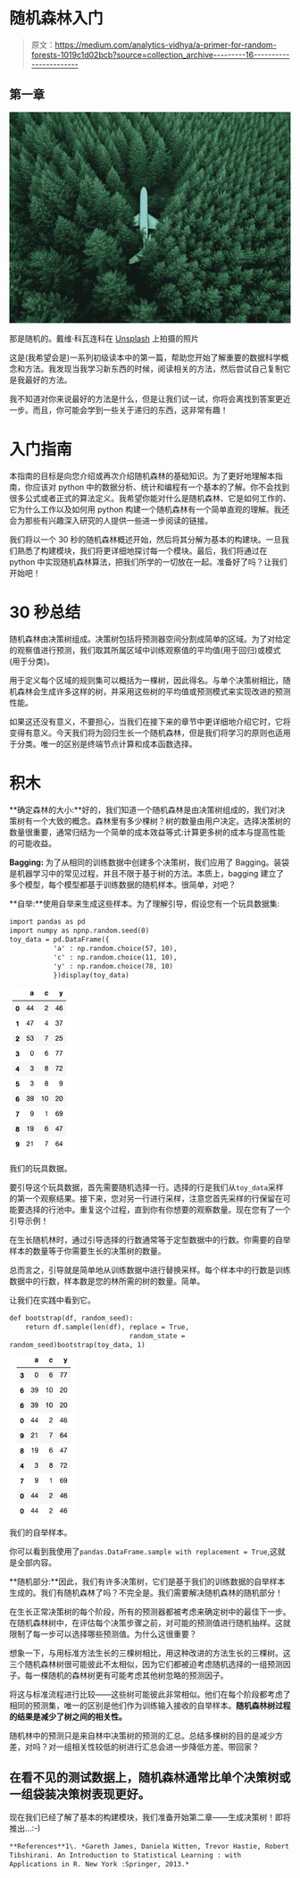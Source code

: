 # 随机森林入门

> 原文：<https://medium.com/analytics-vidhya/a-primer-for-random-forests-1019c1d02bcb?source=collection_archive---------16----------------------->

## 第一章

![](img/ef4b60c49ea1293d56e18f4b94641f9d.png)

那是随机的。戴维·科瓦连科在 [Unsplash](https://unsplash.com?utm_source=medium&utm_medium=referral) 上拍摄的照片

这是(我希望会是)一系列初级读本中的第一篇，帮助您开始了解重要的数据科学概念和方法。我发现当我学习新东西的时候，阅读相关的方法，然后尝试自己复制它是我最好的方法。

我不知道对你来说最好的方法是什么，但是让我们试一试，你将会离找到答案更近一步。而且，你可能会学到一些关于递归的东西，这非常有趣！

# 入门指南

本指南的目标是向您介绍或再次介绍随机森林的基础知识。为了更好地理解本指南，你应该对 python 中的数据分析、统计和编程有一个基本的了解。你不会找到很多公式或者正式的算法定义。我希望你能对什么是随机森林、它是如何工作的、它为什么工作以及如何用 python 构建一个随机森林有一个简单直观的理解。我还会为那些有兴趣深入研究的人提供一些进一步阅读的链接。

我们将以一个 30 秒的随机森林概述开始，然后将其分解为基本的构建块。一旦我们熟悉了构建模块，我们将更详细地探讨每一个模块。最后，我们将通过在 python 中实现随机森林算法，把我们所学的一切放在一起。准备好了吗？让我们开始吧！

# 30 秒总结

随机森林由决策树组成。决策树包括将预测器空间分割成简单的区域。为了对给定的观察值进行预测，我们取其所属区域中训练观察值的平均值(用于回归)或模式(用于分类)。

用于定义每个区域的规则集可以概括为一棵树，因此得名。与单个决策树相比，随机森林会生成许多这样的树，并采用这些树的平均值或预测模式来实现改进的预测性能。

如果这还没有意义，不要担心，当我们在接下来的章节中更详细地介绍它时，它将变得有意义。今天我们将为回归生长一个随机森林，但是我们将学习的原则也适用于分类。唯一的区别是终端节点计算和成本函数选择。

# 积木

**确定森林的大小:**好的，我们知道一个随机森林是由决策树组成的，我们对决策树有一个大致的概念。森林里有多少棵树？树的数量由用户决定。选择决策树的数量很重要，通常归结为一个简单的成本效益等式:计算更多树的成本与提高性能的可能收益。

**Bagging:** 为了从相同的训练数据中创建多个决策树，我们应用了 Bagging。装袋是机器学习中的常见过程，并且不限于基于树的方法。本质上，bagging 建立了多个模型，每个模型都基于训练数据的随机样本。很简单，对吧？

**自举:**使用自举来生成这些样本。为了理解引导，假设您有一个玩具数据集:

```
import pandas as pd
import numpy as npnp.random.seed(0)
toy_data = pd.DataFrame({
           'a' : np.random.choice(57, 10), 
           'c' : np.random.choice(11, 10),
           'y' : np.random.choice(78, 10)
           })display(toy_data)
```

![](img/0184ce9181e0f846c69edec874cb3b49.png)

我们的玩具数据。

要引导这个玩具数据，首先需要随机选择一行。选择的行是我们从`toy_data`采样的第一个观察结果。接下来，您对另一行进行采样，注意您首先采样的行保留在可能要选择的行池中。重复这个过程，直到你有你想要的观察数量。现在您有了一个引导示例！

在生长随机林时，通过引导选择的行数通常等于定型数据中的行数。你需要的自举样本的数量等于你需要生长的决策树的数量。

总而言之，引导就是简单地从训练数据中进行替换采样。每个样本中的行数是训练数据中的行数，样本数是您的林所需的树的数量。简单。

让我们在实践中看到它。

```
def bootstrap(df, random_seed):
    return df.sample(len(df), replace = True, 
                              random_state = random_seed)bootstrap(toy_data, 1)
```

![](img/3a0a63c3d23aa223d32d630461460c0c.png)

我们的自举样本。

你可以看到我使用了`pandas.DataFrame.sample with replacement = True`,这就是全部内容。

**随机部分:**因此，我们有许多决策树，它们是基于我们的训练数据的自举样本生成的。我们有随机森林了吗？不完全是。我们需要解决随机森林的随机部分！

在生长正常决策树的每个阶段，所有的预测器都被考虑来确定树中的最佳下一步。在随机森林树中，在评估每个决策步骤之前，对可能的预测值进行随机抽样。这就限制了每一步可以选择哪些预测值。为什么这很重要？

想象一下，与用标准方法生长的三棵树相比，用这种改进的方法生长的三棵树。这三个随机森林树很可能彼此不太相似，因为它们都被迫考虑随机选择的一组预测因子。每一棵随机的森林树更有可能考虑其他树忽略的预测因子。

将这与标准流程进行比较——这些树可能彼此非常相似。他们在每个阶段都考虑了相同的预测集，唯一的区别是他们作为训练输入接收的自举样本。**随机森林树过程的结果是减少了树之间的相关性。**

随机林中的预测只是来自林中决策树的预测的汇总。总结多棵树的目的是减少方差，对吗？对一组相关性较低的树进行汇总会进一步降低方差。带回家？

## 在看不见的测试数据上，随机森林通常比单个决策树或一组袋装决策树表现更好。

现在我们已经了解了基本的构建模块，我们准备开始第二章——生成决策树！即将推出…:-)

```
**References**1\. *Gareth James, Daniela Witten, Trevor Hastie, Robert Tibshirani. An Introduction to Statistical Learning : with Applications in R. New York :Springer, 2013.*
```